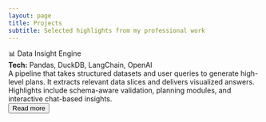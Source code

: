 ```yaml
---
layout: page
title: Projects
subtitle: Selected highlights from my professional work
---
```


<div class="project-card">
  <div class="project-title">📊 Data Insight Engine</div>
  <div class="project-tech"><strong>Tech:</strong> Pandas, DuckDB, LangChain, OpenAI</div>
  <div class="project-description">
    A pipeline that takes structured datasets and user queries to generate high-level plans.
    <span class="more"> It extracts relevant data slices and delivers visualized answers. Highlights include schema-aware validation, planning modules, and interactive chat-based insights.</span>
  </div>
  <button class="read-more-btn">Read more</button>
</div>

<script>
  document.addEventListener("DOMContentLoaded", function () {
    document.querySelectorAll(".read-more-btn").forEach(function (btn) {
      btn.addEventListener("click", function () {
        const moreText = btn.previousElementSibling.querySelector(".more");
        if (moreText.style.display === "inline") {
          moreText.style.display = "none";
          btn.textContent = "Read more";
        } else {
          moreText.style.display = "inline";
          btn.textContent = "Show less";
        }
      });
    });
  });
</script>
